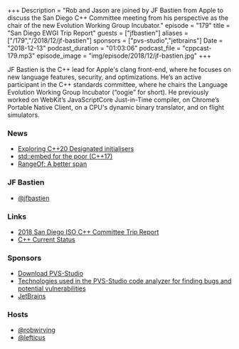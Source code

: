 +++
Description = "Rob and Jason are joined by JF Bastien from Apple to discuss the San Diego C++ Committee meeting from his perspective as the chair of the new Evolution Working Group Incubator."
episode = "179"
title = "San Diego EWGI Trip Report"
guests = ["jfbastien"]
aliases = ["/179","/2018/12/jf-bastien"]
sponsors = ["pvs-studio","jetbrains"]
Date = "2018-12-13"
podcast_duration = "01:03:06"
podcast_file = "cppcast-179.mp3"
episode_image = "img/episode/2018/12/jf-bastien.jpg"
+++

JF Bastien is the C++ lead for Apple's clang front-end, where he focuses on new language features, security, and optimizations. He’s an active participant in the C++ standards committee, where he chairs the Language Evolution Working Group Incubator (“oogie” for short). He previously worked on WebKit’s JavaScriptCore Just-in-Time compiler, on Chrome’s Portable Native Client, on a CPU's dynamic binary translator, and on flight simulators.

### News ###

 - [Exploring C++20 Designated initialisers](https://blog.therocode.net/2018/11/exploring-cpp-20-designated-initializers)
 - [std::embed for the poor (C++17)](https://mklimenko.github.io/english/2018/11/26/stdembed-for-the-poor/)
 - [RangeOf: A better span](https://cor3ntin.github.io/posts/rangeof/)

### JF Bastien ###

 - [@jfbastien](https://twitter.com/jfbastien)

### Links ###

 - [2018 San Diego ISO C++ Committee Trip Report](https://old.reddit.com/r/cpp/comments/9vwvbz/2018_san_diego_iso_c_committee_trip_report_ranges/)
 - [C++ Current Status](https://isocpp.org/std/status)

### Sponsors ###

- [Download PVS-Studio](https://www.viva64.com/en/pvs-studio-download/)
- [Technologies used in the PVS-Studio code analyzer for finding bugs and potential vulnerabilities](https://www.viva64.com/en/b/0592/)
- [JetBrains](https://www.jetbrains.com/cpp/?utm_source=cppcast&utm_medium=podcast&utm_content=cppcast-podcast&utm_campaign=cpp)

### Hosts ###

- [@robwirving](https://twitter.com/robwirving)
- [@lefticus](https://twitter.com/lefticus)

